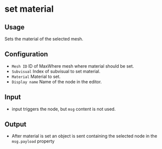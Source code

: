 # set material

## Usage

Sets the material of the selected mesh.

## Configuration

- `Mesh ID` ID of MaxWhere mesh where material should be set.
- `Subvisual` Index of subvisual to set material.
- `Material` Material to set.
- `Display name` Name of the node in the editor.

## Input

- input triggers the node, but `msg` content is not used.

## Output

- After material is set an object is sent containing the selected node in the `msg.payload` property
